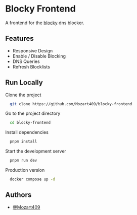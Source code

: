 # Blocky Frontend

A frontend for the [blocky](https://github.com/0xERR0R/blocky) dns blocker.

## Features

- Responsive Design
- Enable / Disable Blocking
- DNS Queries
- Refresh Blocklists

## Run Locally

Clone the project

```bash
  git clone https://github.com/Mozart409/blocky-frontend
```

Go to the project directory

```bash
  cd blocky-frontend
```

Install dependencies

```bash
  pnpm install
```

Start the development server

```bash
  pnpm run dev
```

Production version

```bash
  docker compose up -d
```

## Authors

- [@Mozart409](https://www.github.com/mozart409)
